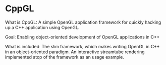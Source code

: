 # CppGL
What is CppGL:
A simple OpenGL application framework for quickly hacking up a C++ application using OpenGL.

Goal:
Enabling object-oriented development of OpenGL applications in C++

What is included:
The slim framework, which makes writing OpenGL in C++ in an object-oriented paradigm.
An interactive streamtube rendering implemented atop of the framework as an usage example. 
